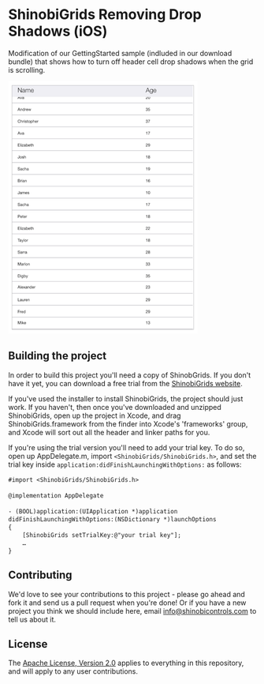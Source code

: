 ShinobiGrids Removing Drop Shadows (iOS)
=====================

Modification of our GettingStarted sample (indluded in our download bundle) that shows how to turn off header cell drop shadows when the grid is scrolling.

![Screenshot](screenshot.png?raw=true)

Building the project
------------------

In order to build this project you'll need a copy of ShinobGrids. If you don't have it yet, you can download a free trial from the [ShinobiGrids website](http://www.shinobicontrols.com/ios/shinobigrids).

If you've used the installer to install ShinobiGrids, the project should just work. If you haven't, then once you've downloaded and unzipped ShinobiGrids, open up the project in Xcode, and drag ShinobiGrids.framework from the finder into Xcode's 'frameworks' group, and Xcode will sort out all the header and linker paths for you.

If you're using the trial version you'll need to add your trial key. To do so, open up AppDelegate.m, import `<ShinobiGrids/ShinobiGrids.h>`, and set the trial key inside `application:didFinishLaunchingWithOptions:` as follows:

    #import <ShinobiGrids/ShinobiGrids.h>

    @implementation AppDelegate

    - (BOOL)application:(UIApplication *)application didFinishLaunchingWithOptions:(NSDictionary *)launchOptions
    {
        [ShinobiGrids setTrialKey:@"your trial key"];
        …
    }

Contributing
------------

We'd love to see your contributions to this project - please go ahead and fork it and send us a pull request when you're done! Or if you have a new project you think we should include here, email info@shinobicontrols.com to tell us about it.

License
-------

The [Apache License, Version 2.0](license.txt) applies to everything in this repository, and will apply to any user contributions.
